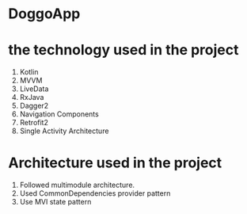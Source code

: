 # DoggoApp



# the technology used in the project
1. Kotlin
2. MVVM
3. LiveData
4. RxJava
5. Dagger2
6. Navigation Components
7. Retrofit2
8. Single Activity Architecture

# Architecture used in the project
1. Followed multimodule architecture. 
2. Used CommonDependencies provider pattern
3. Use MVI state pattern
